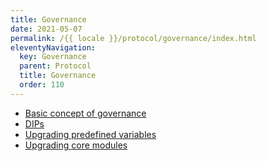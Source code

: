 ```yaml
---
title: Governance
date: 2021-05-07
permalink: /{{ locale }}/protocol/governance/index.html
eleventyNavigation:
  key: Governance
  parent: Protocol
  title: Governance
  order: 110
---
```


- [Basic concept of governance](/protocol/governance/basic-concept-of-governance)
- [DIPs](/protocol/governance/dips)
- [Upgrading predefined variables](/protocol/governance/upgrading-predefined-variables)
- [Upgrading core modules](/protocol/governance/upgrading-core-modules)
